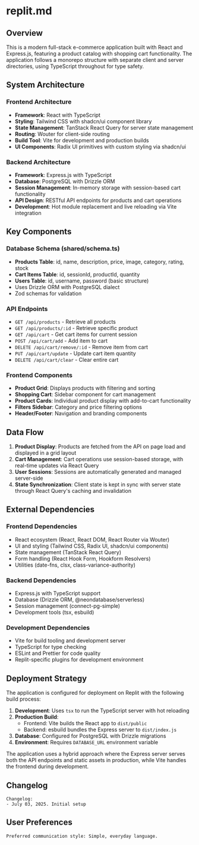 # replit.md

## Overview

This is a modern full-stack e-commerce application built with React and Express.js, featuring a product catalog with shopping cart functionality. The application follows a monorepo structure with separate client and server directories, using TypeScript throughout for type safety.

## System Architecture

### Frontend Architecture
- **Framework**: React with TypeScript
- **Styling**: Tailwind CSS with shadcn/ui component library
- **State Management**: TanStack React Query for server state management
- **Routing**: Wouter for client-side routing
- **Build Tool**: Vite for development and production builds
- **UI Components**: Radix UI primitives with custom styling via shadcn/ui

### Backend Architecture
- **Framework**: Express.js with TypeScript
- **Database**: PostgreSQL with Drizzle ORM
- **Session Management**: In-memory storage with session-based cart functionality
- **API Design**: RESTful API endpoints for products and cart operations
- **Development**: Hot module replacement and live reloading via Vite integration

## Key Components

### Database Schema (shared/schema.ts)
- **Products Table**: id, name, description, price, image, category, rating, stock
- **Cart Items Table**: id, sessionId, productId, quantity
- **Users Table**: id, username, password (basic structure)
- Uses Drizzle ORM with PostgreSQL dialect
- Zod schemas for validation

### API Endpoints
- `GET /api/products` - Retrieve all products
- `GET /api/products/:id` - Retrieve specific product
- `GET /api/cart` - Get cart items for current session
- `POST /api/cart/add` - Add item to cart
- `DELETE /api/cart/remove/:id` - Remove item from cart
- `PUT /api/cart/update` - Update cart item quantity
- `DELETE /api/cart/clear` - Clear entire cart

### Frontend Components
- **Product Grid**: Displays products with filtering and sorting
- **Shopping Cart**: Sidebar component for cart management
- **Product Cards**: Individual product display with add-to-cart functionality
- **Filters Sidebar**: Category and price filtering options
- **Header/Footer**: Navigation and branding components

## Data Flow

1. **Product Display**: Products are fetched from the API on page load and displayed in a grid layout
2. **Cart Management**: Cart operations use session-based storage, with real-time updates via React Query
3. **User Sessions**: Sessions are automatically generated and managed server-side
4. **State Synchronization**: Client state is kept in sync with server state through React Query's caching and invalidation

## External Dependencies

### Frontend Dependencies
- React ecosystem (React, React DOM, React Router via Wouter)
- UI and styling (Tailwind CSS, Radix UI, shadcn/ui components)
- State management (TanStack React Query)
- Form handling (React Hook Form, Hookform Resolvers)
- Utilities (date-fns, clsx, class-variance-authority)

### Backend Dependencies
- Express.js with TypeScript support
- Database (Drizzle ORM, @neondatabase/serverless)
- Session management (connect-pg-simple)
- Development tools (tsx, esbuild)

### Development Dependencies
- Vite for build tooling and development server
- TypeScript for type checking
- ESLint and Prettier for code quality
- Replit-specific plugins for development environment

## Deployment Strategy

The application is configured for deployment on Replit with the following build process:
1. **Development**: Uses `tsx` to run the TypeScript server with hot reloading
2. **Production Build**: 
   - Frontend: Vite builds the React app to `dist/public`
   - Backend: esbuild bundles the Express server to `dist/index.js`
3. **Database**: Configured for PostgreSQL with Drizzle migrations
4. **Environment**: Requires `DATABASE_URL` environment variable

The application uses a hybrid approach where the Express server serves both the API endpoints and static assets in production, while Vite handles the frontend during development.

## Changelog

```
Changelog:
- July 03, 2025. Initial setup
```

## User Preferences

```
Preferred communication style: Simple, everyday language.
```